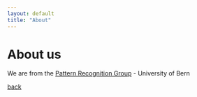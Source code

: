 ```yaml
---
layout: default
title: "About"
---
```


# About us
We are from the [Pattern Recognition Group](https://prg.inf.unibe.ch/) - University of Bern

[back](./)
